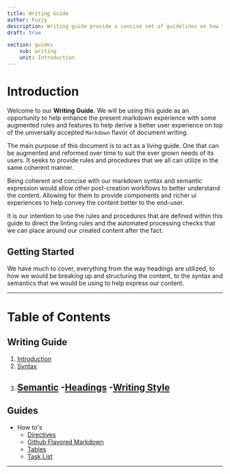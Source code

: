 ```yaml
---
title: Writing Guide
author: Fuzzy
description: Writing guide provide a concise set of guidelines on how to best utilize Markdown for the purposes of creating rich narrative through markdown.
draft: true

section: guides
    sub: writing
    unit: Introduction
---
```


# Introduction

Welcome to our **Writing Guide**. We will be using this guide as an opportunity to help enhance the present markdown experience with some augmented rules and features to help derive a better user experience on top of the universally accepted `Markdown` flavor of document writing.

The main purpose of this document is to act as a living guide. One that can be augmented and reformed over time to suit the ever grown needs of its users. It seeks to provide rules and procedures that we all can utilize in the same coherent manner.

Being coherent and concise with our markdown syntax and semantic expression would allow other post-creation workflows to better understand the content. Allowing for them to provide components and richer ui experiences to help convey the content better to the end-user.

It is our intention to use the rules and procedures that are defined within this guide to direct the linting rules and the automated processing checks that we can place around our created content after the fact.


## Getting Started

We have much to cover, everything from the way headings are utilized, to how we would be breaking up and structuring the content, to the syntax and semantics that we would be using to help express our content. 


***

# Table of Contents

## Writing Guide
1. [Introduction](./writing-guide)
2. [Syntax](./syntax)
3. [Semantic](./semantics)
    -[Headings]()
    -[Writing Style]()
    -

## Guides
- How to's 
    - [Directives](./guides/directives)
    - [Github Flavored Markdown](./guides/gfm)
    - [Tables](./guides/tables)
    - [Task List](./guides/task-list)
***
